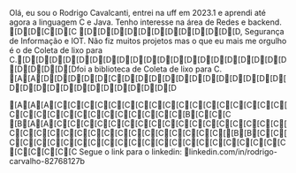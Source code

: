 Olá, eu sou o Rodrigo Cavalcanti, entrei na uff em 2023.1 e aprendi até agora a linguagem C e Java. 
Tenho interesse na área de Redes e backend. [D[D[C[D[C [D[D[D[D[D[D[D[D[D[D[D[D, Segurança de Informação e IOT. Não fiz muitos projetos mas o que 
eu mais me orgulho é o de Coleta de lixo para C.[D[D[D[D[D[D[D[D[D[D[D[D[D[D[D[D[D[D[D[D[D[D[D[D[Dfoi a biblioteca de Coleta de lixo para C. [A[A[D[D[D[D[D[C[D[D[D[D[D[D[D[D[D[D[D[D[D[D[D[D[D[D[D[D[D[D[D[D[D

[A[A[A[C[C[C[C[C[C[C[C[C[C[C[C[C[C[C[C[C[C[C[C[C[C[C[C[C[C[C[C[C[C[B[C[C[C
[B[A[A[C[C[C[C[C[C[C[C[C[C[C[C[C[C[C[C[C[C[C[C[C[C[C[C[C[C[C[C[C[C[C[C[C[[B[B[C[C[C[C[C[C[C[C[C[C[C[C[C[C[C[C[C[C[C[C[C[C[C[C[C[C[C[C Segue o link para o linkedin:
linkedin.com/in/rodrigo-carvalho-82768127b 

